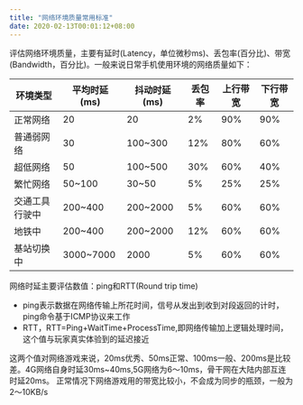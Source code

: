 ```yaml
---
title: "网络环境质量常用标准"
date: 2020-02-13T00:01:12+08:00
---
```


评估网络环境质量，主要有延时(Latency，单位微秒ms)、丢包率(百分比)、带宽(Bandwidth，百分比)。一般来说日常手机使用环境的网络质量如下：

环境类型|平均时延(ms)|抖动时延(ms)|丢包率|上行带宽|下行带宽
------|------|------|------|------|------
正常网络|20|20|2%|90%|90%
普通弱网络|30|100~300|12%|80%|60%
超低网络|50|100~500|30%|60%|40%
繁忙网络|50~100|30~50|5%|25%|25%
交通工具行驶中|200~400|200~2000|5%|60%|60%
地铁中|200~400|200~2000|12%|60%|60%
基站切换中|3000~7000|2000|5%|60%|60%

网络时延主要评估数值：ping和RTT(Round trip time)
* ping表示数据在网络传输上所花时间，信号从发出到收到对段返回的计时，ping命令基于ICMP协议来工作
* RTT，RTT=Ping+WaitTime+ProcessTime,即网络传输加上逻辑处理时间，这个值与玩家真实体验到的延迟接近

这两个值对网络游戏来说，20ms优秀、50ms正常、100ms一般、200ms是比较差。4G网络自身时延30ms~40ms,5G网络为6～10ms，骨干网在大陆内部互连时延20ms。
正常情况下网络游戏用的带宽比较小，不会成为同步的瓶颈，一般为2～10KB/s
